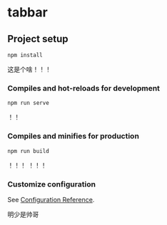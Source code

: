 # tabbar

## Project setup
```
npm install
```
这是个啥！！！

### Compiles and hot-reloads for development
```
npm run serve
```
！！
### Compiles and minifies for production
```
npm run build
```
！！！
！！！
### Customize configuration
See [Configuration Reference](https://cli.vuejs.org/config/).

明少是帅哥

